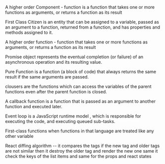 A higher order Component -  function is a function that takes one or more functions as arguments, or returns a function as its result

First Class Citizen is an entity that can be assigned to a variable, passed as an argument to a function, returned from a function, and has properties and methods assigned to it.

A higher order function  - function that takes one or more functions as arguments, or returns a function as its result

Promise object represents the eventual completion (or failure) of an asynchronous operation and its resulting value.

Pure Function is a function (a block of code) that always returns the same result if the same arguments are passed. 

clousers are the functions which can access the variables of the parent functions even  after the parent function is closed.

A callback function is a function that is passed as an argument to another function and executed later.

Event loop is a JavaScript runtime model , which is responsible for executing the code, and executing queued sub-tasks. 

First-class functions when functions in that language are treated like any other variable

React diffing algorithm -- it compares the tags if the new tag and older tags are not similar then it destroy the older tag and render the new  one same it check the keys of the list items and same for the props and react states 